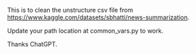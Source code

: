 This is to clean the unstructure csv file from https://www.kaggle.com/datasets/sbhatti/news-summarization.

Update your path location at common_vars.py to work.

Thanks ChatGPT.